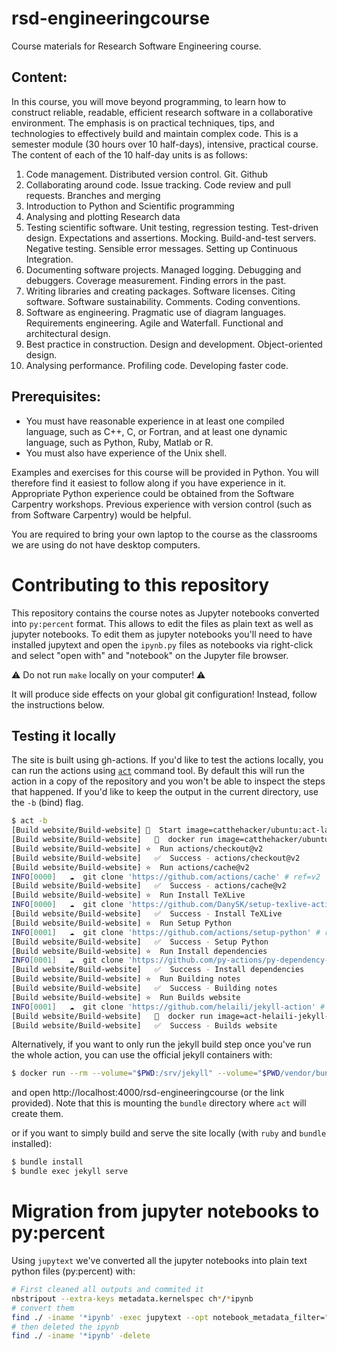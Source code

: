 # rsd-engineeringcourse

Course materials for Research Software Engineering course.


## Content:

In this course, you will move beyond programming, to learn how to construct reliable, readable, efficient research software in a collaborative environment. The emphasis is on practical techniques, tips, and technologies to effectively build and maintain complex code. This is a semester module (30 hours over 10 half-days), intensive, practical course. The content of each of the 10 half-day units is as follows:

1. Code management. Distributed version control. Git. Github
1. Collaborating around code. Issue tracking. Code review and pull requests. Branches and merging
1. Introduction to Python and Scientific programming
1. Analysing and plotting Research data 
1. Testing scientific software. Unit testing, regression testing. Test-driven design. Expectations and assertions. Mocking. Build-and-test servers. Negative testing. Sensible error messages. Setting up Continuous Integration.
1. Documenting software projects. Managed logging. Debugging and debuggers. Coverage measurement. Finding errors in the past.
1. Writing libraries and creating packages. Software licenses. Citing software. Software sustainability. Comments. Coding conventions. 
1. Software as engineering. Pragmatic use of diagram languages. Requirements engineering. Agile and Waterfall. Functional and architectural design.
1. Best practice in construction. Design and development. Object-oriented design. 
1. Analysing performance. Profiling code. Developing faster code.

## Prerequisites:

- You must have reasonable experience in at least one compiled language, such as C++, C, or Fortran, and at least one dynamic language, such as Python, Ruby, Matlab or R.
- You must also have experience of the Unix shell.

Examples and exercises for this course will be provided in Python.  You will therefore find it easiest to follow along if you have experience in it. Appropriate Python experience could be obtained from the Software Carpentry workshops. Previous experience with version control (such as from Software Carpentry) would be helpful.

You are required to bring your own laptop to the course as the classrooms we are using do not have desktop computers.

# Contributing to this repository

This repository contains the course notes as Jupyter notebooks converted into `py:percent` format. This allows to edit the files as plain text as well as jupyter notebooks. To edit them as jupyter notebooks you'll need to have installed jupytext and open the `ipynb.py` files as notebooks via right-click and select "open with" and "notebook" on the Jupyter file browser.

⚠ Do not run `make` locally on your computer! ⚠ 

It will produce side effects on your global git configuration!
Instead, follow the instructions below.

## Testing it locally

The site is built using gh-actions. If you'd like to test the actions locally,
you can run the actions using [`act`](https://github.com/nektos/act) command
tool. By default this will run the action in a copy of the repository and you
won't be able to inspect the steps that happened. If you'd like to keep the
output in the current directory, use the `-b` (bind) flag.

```bash
$ act -b
[Build website/Build-website] 🚀  Start image=catthehacker/ubuntu:act-latest
[Build website/Build-website]   🐳  docker run image=catthehacker/ubuntu:act-latest platform= entrypoint=["/usr/bin/tail" "-f" "/dev/null"] cmd=[]
[Build website/Build-website] ⭐  Run actions/checkout@v2
[Build website/Build-website]   ✅  Success - actions/checkout@v2
[Build website/Build-website] ⭐  Run actions/cache@v2
INFO[0000]   ☁  git clone 'https://github.com/actions/cache' # ref=v2 
[Build website/Build-website]   ✅  Success - actions/cache@v2
[Build website/Build-website] ⭐  Run Install TeXLive
INFO[0000]   ☁  git clone 'https://github.com/DanySK/setup-texlive-action' # ref=0.1.1 
[Build website/Build-website]   ✅  Success - Install TeXLive
[Build website/Build-website] ⭐  Run Setup Python
INFO[0001]   ☁  git clone 'https://github.com/actions/setup-python' # ref=v2 
[Build website/Build-website]   ✅  Success - Setup Python
[Build website/Build-website] ⭐  Run Install dependencies
INFO[0001]   ☁  git clone 'https://github.com/py-actions/py-dependency-install' # ref=v2 
[Build website/Build-website]   ✅  Success - Install dependencies
[Build website/Build-website] ⭐  Run Building notes
[Build website/Build-website]   ✅  Success - Building notes
[Build website/Build-website] ⭐  Run Builds website
INFO[0001]   ☁  git clone 'https://github.com/helaili/jekyll-action' # ref=v2 
[Build website/Build-website]   🐳  docker run image=act-helaili-jekyll-action-v2:latest platform= entrypoint=[] cmd=[]
[Build website/Build-website]   ✅  Success - Builds website
```

Alternatively, if you want to only run the jekyll build step once you've run the whole action, you can use the official jekyll containers with:

```bash
$ docker run --rm --volume="$PWD:/srv/jekyll" --volume="$PWD/vendor/bundle:/usr/local/bundle" -p 4000:4000 -it jekyll/jekyll:latest jekyll serve
```

and open http://localhost:4000/rsd-engineeringcourse (or the link provided).
Note that this is mounting the `bundle` directory where `act` will create them.

or if you want to simply build and serve the site locally (with `ruby` and `bundle` installed):

```bash
$ bundle install
$ bundle exec jekyll serve
```

# Migration from jupyter notebooks to py:percent

Using `jupytext` we've converted all the jupyter notebooks into plain text python files (py:percent) with:

```bash
# First cleaned all outputs and commited it
nbstripout --extra-keys metadata.kernelspec ch*/*ipynb
# convert them
find ./ -iname '*ipynb' -exec jupytext --opt notebook_metadata_filter="kernelspec,jupytext,jekyll" --to py:percent {} -o {}.py \;
# then deleted the ipynb
find ./ -iname '*ipynb' -delete
```
